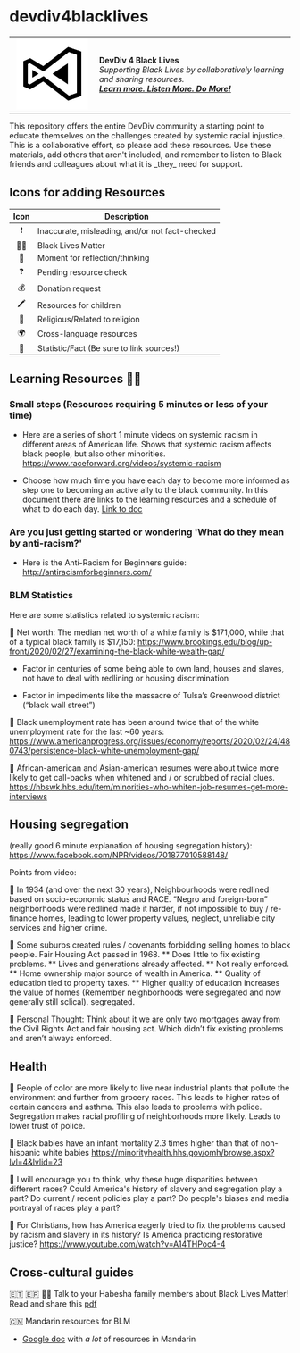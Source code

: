 <!--
Please share broadly and add additional resources.
BLACK LIVES MATTER!
-->

# devdiv4blacklives
<table style="width: 100%; border-style: none;"><tr>
<td style="width: 140px; text-align: center;"><a href=""><img width="128px" src="blmvs.png" alt="DevDiv 4 Black Lives"/></a></td>
<td>
<strong>DevDiv 4 Black Lives</strong><br />
<i>Supporting Black Lives by collaboratively learning and sharing resources.<br />
<strong><a href="https://aka.ms/vsls">Learn more. Listen More. Do More!</a></strong></i>
</td>
</tr></table>
This repository offers the entire DevDiv community a starting point to educate themselves on the challenges created by systemic racial injustice. This is a collaborative effort, so please add these resources. Use these materials, add others that aren't included, and remember to listen to Black friends and colleagues about what it is _they_ need for support.

Icons for adding Resources
--------
| Icon | Description |
|:-:|--------------|
| ❗ | Inaccurate, misleading, and/or not fact-checked |
| ✊🏿 | Black Lives Matter|
| 🤔 | Moment for reflection/thinking|
| ❓ | Pending resource check|
| 💰 | Donation request |
| 🖍️ | Resources for children |
| 🛐 | Religious/Related to religion|
| 🌍 | Cross-language resources
| 📣 | Statistic/Fact (Be sure to link sources!) |

## Learning Resources ✊🏿 

### Small steps (Resources requiring 5 minutes or less of your time)
* Here are a series of short 1 minute videos on systemic racism in different areas of American life. Shows that systemic racism affects black people, but also other minorities. https://www.raceforward.org/videos/systemic-racism

* Choose how much time you have each day to become more informed as step one to becoming an active ally to the black community. In this document there are links to the learning resources and a schedule of what to do each day. [Link to doc](https://docs.google.com/document/d/1H-Vxs6jEUByXylMS2BjGH1kQ7mEuZnHpPSs1Bpaqmw0/edit?usp=sharing)


### Are you just getting started or wondering 'What do they mean by anti-racism?'
* Here is the Anti-Racism for Beginners guide: http://antiracismforbeginners.com/


### BLM Statistics
Here are some statistics related to systemic racism:

📣 Net worth: The median net worth of a white family is $171,000, while that of a typical black family is $17,150: https://www.brookings.edu/blog/up-front/2020/02/27/examining-the-black-white-wealth-gap/

* Factor in centuries of some being able to own land, houses and slaves, not have to deal with redlining or housing discrimination

* Factor in impediments like the massacre  of Tulsa’s Greenwood district (“black wall street”) 

📣 Black unemployment rate has been around twice that of the white unemployment rate for the last ~60 years: https://www.americanprogress.org/issues/economy/reports/2020/02/24/480743/persistence-black-white-unemployment-gap/

📣 African-american and Asian-american resumes were about  twice more likely to get  call-backs when whitened and / or scrubbed of racial clues. https://hbswk.hbs.edu/item/minorities-who-whiten-job-resumes-get-more-interviews

## Housing segregation 

(really good 6 minute explanation of housing segregation history): https://www.facebook.com/NPR/videos/701877010588148/  

Points from video:

📣 In 1934 (and over the next 30 years), Neighbourhoods were redlined based on socio-economic status and RACE. “Negro and foreign-born” neighborhoods were redlined made it harder, if not impossible to buy / re-finance homes, leading to lower property values, neglect, unreliable city services and higher crime.

📣  Some suburbs created rules / covenants forbidding selling homes to black people.
Fair Housing Act passed in 1968. 
** Does little to fix existing problems. 
** Lives and generations already affected. 
** Not really enforced. 
** Home ownership major source of wealth in America.
** Quality of education tied to property taxes.
** Higher quality of education increases the value of homes (Remember neighborhoods were segregated and now generally still sclical). segregated.

🤔 Personal Thought: Think about it we are only two mortgages away from the Civil Rights Act and fair housing act. Which didn’t fix existing problems and aren’t always enforced.

## Health 

📣 People of color are more likely to live near industrial plants that pollute the environment and further from grocery races. This leads to higher rates of certain cancers and asthma. This also leads to problems with police. Segregation makes racial profiling of neighborhoods more likely. Leads to lower trust of police.

📣 Black babies have an infant mortality 2.3 times higher than that of non-hispanic white babies
https://minorityhealth.hhs.gov/omh/browse.aspx?lvl=4&lvlid=23

🤔 I will encourage you to think, why these huge disparities between different races? Could America's history of slavery and segregation play a part? Do current / recent policies play a part? Do people's biases and media portrayal of races play a part?

 🛐  For Christians, how has America eagerly tried to fix the problems caused by racism and slavery in its history? Is America practicing restorative justice? https://www.youtube.com/watch?v=A14THPoc4-4
 
 ## Cross-cultural guides
 
🇪🇹 🇪🇷 ✊🏿 Talk to your Habesha family members about Black Lives Matter! Read and share this [pdf](HabeshaBLM.pdf)

🇨🇳 Mandarin resources for BLM
* [Google doc](https://docs.google.com/document/d/1YK60qnUQbrIFVkU5mWBqRVYMBvNTXt_LTIA5DECEhfo/edit?usp=sharing) with _a lot_ of resources in Mandarin

 
 


